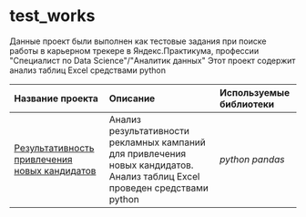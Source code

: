 # test_works
Данные проект были выполнен как тестовые задания при поиске работы в карьерном трекере в Яндекс.Практикума, профессии "Специалист по Data Science"/"Аналитик данных" 
Этот проект содержит анализ таблиц Excel средствами python

| Название проекта | Описание | Используемые библиотеки | 
| :---------------------- | :---------------------- | :---------------------- |
| [Результативность привлечения новых кандидатов](https://github.com/AlexeyBrs/test_works/blob/main/new_kand) | Анализ результативности рекламных кампаний для привлечения новых кандидатов. Анализ таблиц Excel проведен средствами python | *python* *pandas*  |
